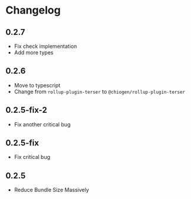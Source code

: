 # Changelog

## 0.2.7

- Fix check implementation
- Add more types

## 0.2.6

- Move to typescript
- Change from `rollup-plugin-terser` to `@chiogen/rollup-plugin-terser`

## 0.2.5-fix-2

- Fix another critical bug

## 0.2.5-fix

- Fix critical bug

## 0.2.5

- Reduce Bundle Size Massively
  